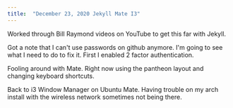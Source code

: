 ```yaml
---
title:  "December 23, 2020 Jekyll Mate I3"
---
```

Worked through Bill Raymond videos on YouTube to get this far with Jekyll. 

Got a note that I can't use passwords on github anymore. I'm going to see what I need to do to fix it. First I enabled 2 factor authentication. 

Fooling around with Mate. Right now using the pantheon layout and changing keyboard shortcuts. 

Back to i3 Window Manager on Ubuntu Mate. Having trouble on my arch install with the wireless network sometimes not being there.
